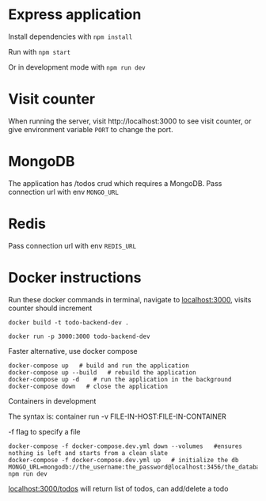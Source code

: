 # Express application

Install dependencies with `npm install`

Run with `npm start`

Or in development mode with `npm run dev`

# Visit counter

When running the server, visit http://localhost:3000 to see visit counter, or give environment variable `PORT` to change the port.

# MongoDB

The application has /todos crud which requires a MongoDB. Pass connection url with env `MONGO_URL`

# Redis

Pass connection url with env `REDIS_URL`

# Docker instructions


Run these docker commands in terminal, navigate to [localhost:3000](http://localhost:3000), visits counter should increment
```
docker build -t todo-backend-dev .

docker run -p 3000:3000 todo-backend-dev
````

Faster alternative, use docker compose
```
docker-compose up   # build and run the application
docker-compose up --build   # rebuild the application
docker-compose up -d    # run the application in the background
docker-compose down   # close the application
```

Containers in development

The syntax is: container run -v FILE-IN-HOST:FILE-IN-CONTAINER

-f flag to specify a file
```
docker-compose -f docker-compose.dev.yml down --volumes   #ensures nothing is left and starts from a clean slate
docker-compose -f docker-compose.dev.yml up   # initialize the db
MONGO_URL=mongodb://the_username:the_password@localhost:3456/the_database npm run dev
```
[localhost:3000/todos](http://localhost:3000/todos) will return list of todos, can add/delete a todo


